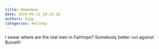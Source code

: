 ```yaml
---
title: Nomedean
date: 2019-06-13 19:16:19
authors: Ripp
categories: Holiday
---
```


 I swear where are the real men in Fairhope? Somebody better run against Burrell!!